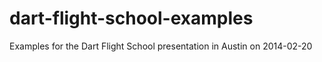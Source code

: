 dart-flight-school-examples
===========================

Examples for the Dart Flight School presentation in Austin on 2014-02-20
